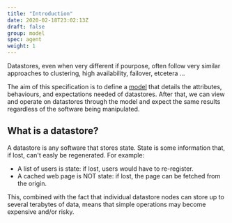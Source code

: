 ```yaml
---
title: "Introduction"
date: 2020-02-18T23:02:13Z
draft: false
group: model
spec: agent
weight: 1
---
```


Datastores, even when very different if pourpose, often follow very similar
approaches to clustering, high availability, failover, etcetera ...

The aim of this specification is to define a
[model](https://en.wikipedia.org/wiki/Conceptual_model) that details the
attributes, behaviours, and expectations needed of datastores.
After that, we can view and operate on datastores through the model
and expect the same results regardless of the software being manipulated.


## What is a datastore?
A datastore is any software that stores state.
State is some information that, if lost, can't easly be regenerated.
For example:

  * A list of users is state: if lost, users would have to re-register.
  * A cached web page is NOT state: if lost, the page can be fetched from the origin.

This, combined with the fact that individual datastore nodes can store up to several terabytes
of data, means that simple operations may become expensive and/or risky.
